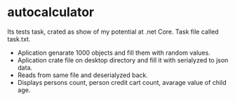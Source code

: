 # autocalculator

Its tests task, crated as show of my potential at .net Core.
Task file called task.txt.
- Aplication genarate 1000 objects and fill them with random values.
- Aplication crate file on desktop directory and fill it with serialyzed to json data.
- Reads from same file and deserialyzed back.
- Displays persons count, person credit cart count, avarage value of child age.
